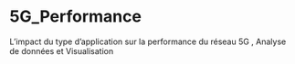 # 5G_Performance
L’impact du type d’application sur la performance du réseau 5G , Analyse de données et Visualisation 
